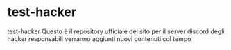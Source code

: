 # test-hacker
test-hacker
Questo è il repository ufficiale del sito per il server discord degli hacker responsabili
verranno aggiunti nuovi contenuti col tempo
